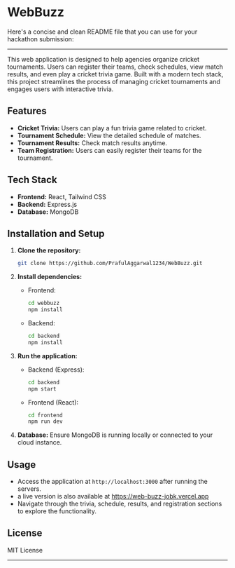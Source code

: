 # WebBuzz
Here's a concise and clean README file that you can use for your hackathon submission:

---


This web application is designed to help agencies organize cricket tournaments. Users can register their teams, check schedules, view match results, and even play a cricket trivia game. Built with a modern tech stack, this project streamlines the process of managing cricket tournaments and engages users with interactive trivia.

## Features

- **Cricket Trivia:** Users can play a fun trivia game related to cricket.
- **Tournament Schedule:** View the detailed schedule of matches.
- **Tournament Results:** Check match results anytime.
- **Team Registration:** Users can easily register their teams for the tournament.

## Tech Stack

- **Frontend:** React, Tailwind CSS
- **Backend:** Express.js
- **Database:** MongoDB

## Installation and Setup

1. **Clone the repository:**
   ```bash
   git clone https://github.com/PrafulAggarwal1234/WebBuzz.git
   ```

2. **Install dependencies:**
   - Frontend:
     ```bash
     cd webbuzz
     npm install
     ```
   - Backend:
     ```bash
     cd backend
     npm install
     ```

3. **Run the application:**
   - Backend (Express):
     ```bash
     cd backend
     npm start
     ```
   - Frontend (React):
     ```bash
     cd frontend
     npm run dev
     ```

4. **Database:** Ensure MongoDB is running locally or connected to your cloud instance.

## Usage

- Access the application at `http://localhost:3000` after running the servers.
- a live version is also available at https://web-buzz-jobk.vercel.app
- Navigate through the trivia, schedule, results, and registration sections to explore the functionality.


## License

MIT License

---
